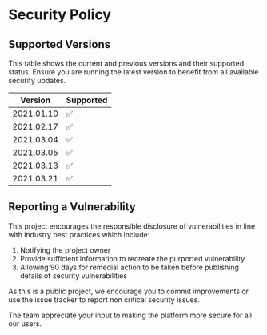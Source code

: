 # Security Policy

## Supported Versions

This table shows the current and previous versions and their supported status.
Ensure you are running the latest version to benefit from all available security updates.

| Version | Supported          |
| ------- | ------------------ |
| 2021.01.10   | :white_check_mark: |
| 2021.02.17   | :white_check_mark: |
| 2021.03.04   | :white_check_mark: |
| 2021.03.05   | :white_check_mark: |
| 2021.03.13   | :white_check_mark: |
| 2021.03.21   | :white_check_mark: |

## Reporting a Vulnerability

This project encourages the responsible disclosure of vulnerabilities in line with industry best practices which include:
1. Notifying the project owner
2. Provide sufficient information to recreate the purported vulnerability.
3. Allowing 90 days for remedial action to be taken before publishing details of security vulnerabilities

As this is a public project, we encourage you to commit improvements or use the issue tracker to report non critical security issues.

The team appreciate your input to making the platform more secure for all our users.
